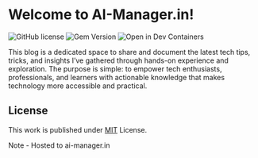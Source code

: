 # Welcome to AI-Manager.in!

![GitHub license](https://img.shields.io/github/license/cotes2020/jekyll-theme-chirpy?color=goldenrod)
![Gem Version](https://img.shields.io/gem/v/jekyll-theme-chirpy?&logo=RubyGems&logoColor=ghostwhite&label=gem&color=orange)
![Open in Dev Containers](https://img.shields.io/badge/Dev_Containers-Open-deepskyblue?logo=linuxcontainers)

This blog is a dedicated space to share and document the latest tech tips, tricks, and insights I’ve gathered through hands-on experience and exploration. The purpose is simple: to empower tech enthusiasts, professionals, and learners with actionable knowledge that makes technology more accessible and practical.

## License

This work is published under [MIT][mit] License.



[gem]: https://rubygems.org/gems/jekyll-theme-chirpy
[chirpy]: https://github.com/cotes2020/jekyll-theme-chirpy/
[CD]: https://en.wikipedia.org/wiki/Continuous_deployment
[mit]: https://github.com/cotes2020/chirpy-starter/blob/master/LICENSE

Note - Hosted to ai-manager.in
